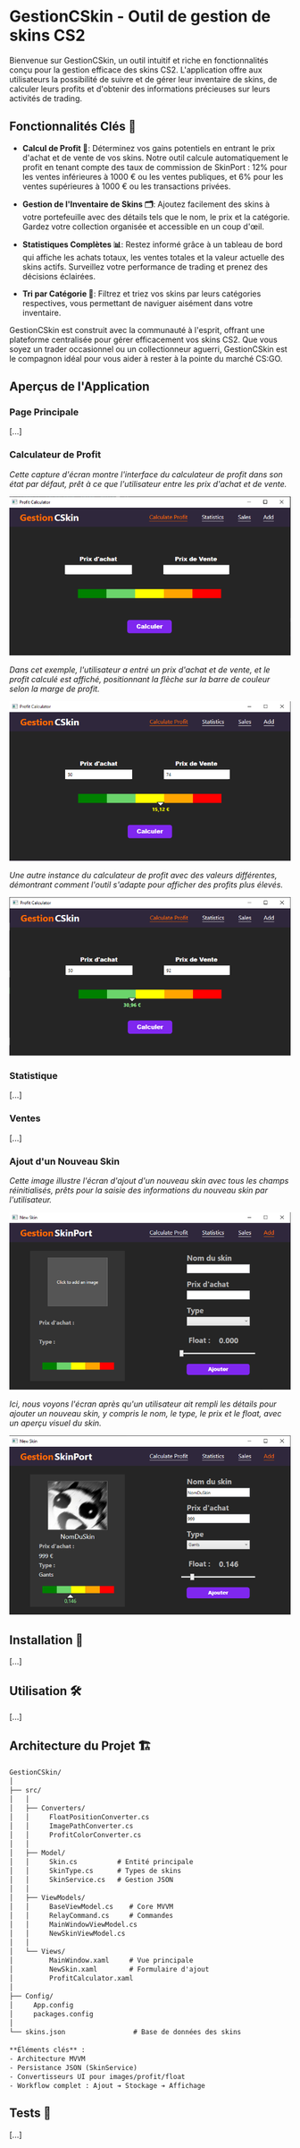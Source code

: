 # GestionCSkin - Outil de gestion de skins CS2

Bienvenue sur GestionCSkin, un outil intuitif et riche en fonctionnalités conçu pour la gestion efficace des skins CS2. L'application offre aux utilisateurs la possibilité de suivre et de gérer leur inventaire de skins, de calculer leurs profits et d'obtenir des informations précieuses sur leurs activités de trading.

## Fonctionnalités Clés 🌟

- **Calcul de Profit 💸**: Déterminez vos gains potentiels en entrant le prix d'achat et de vente de vos skins. Notre outil calcule automatiquement le profit en tenant compte des taux de commission de SkinPort : 12% pour les ventes inférieures à 1000 € ou les ventes publiques, et 6% pour les ventes supérieures à 1000 € ou les transactions privées.

- **Gestion de l'Inventaire de Skins 🗂️**: Ajoutez facilement des skins à votre portefeuille avec des détails tels que le nom, le prix et la catégorie. Gardez votre collection organisée et accessible en un coup d'œil.

- **Statistiques Complètes 📊**: Restez informé grâce à un tableau de bord qui affiche les achats totaux, les ventes totales et la valeur actuelle des skins actifs. Surveillez votre performance de trading et prenez des décisions éclairées.

- **Tri par Catégorie 📑**: Filtrez et triez vos skins par leurs catégories respectives, vous permettant de naviguer aisément dans votre inventaire.

GestionCSkin est construit avec la communauté à l'esprit, offrant une plateforme centralisée pour gérer efficacement vos skins CS2. Que vous soyez un trader occasionnel ou un collectionneur aguerri, GestionCSkin est le compagnon idéal pour vous aider à rester à la pointe du marché CS:GO.

## Aperçus de l'Application

### Page Principale
[...]

### Calculateur de Profit 
*Cette capture d'écran montre l'interface du calculateur de profit dans son état par défaut, prêt à ce que l'utilisateur entre les prix d'achat et de vente.*

![Calculateur de Profit - Par Défaut](GestionCSkin/img/readme/ProfitCalculatorDefault.png)

*Dans cet exemple, l'utilisateur a entré un prix d'achat et de vente, et le profit calculé est affiché, positionnant la flèche sur la barre de couleur selon la marge de profit.*

![Test de Calculateur de Profit 1](GestionCSkin/img/readme/ProfitCalculatorTest1.png)

*Une autre instance du calculateur de profit avec des valeurs différentes, démontrant comment l'outil s'adapte pour afficher des profits plus élevés.*

![Test de Calculateur de Profit 2](GestionCSkin/img/readme/ProfitCalculatorTest2.png)

### Statistique
[...]

### Ventes
[...]

### Ajout d'un Nouveau Skin

*Cette image illustre l'écran d'ajout d'un nouveau skin avec tous les champs réinitialisés, prêts pour la saisie des informations du nouveau skin par l'utilisateur.*

![Page Principale](GestionCSkin/img/readme/NewSkinDefault.png)

*Ici, nous voyons l'écran après qu'un utilisateur ait rempli les détails pour ajouter un nouveau skin, y compris le nom, le type, le prix et le float, avec un aperçu visuel du skin.*

![Ajout d'un Nouveau Skin](GestionCSkin/img/readme/NewSkinFull.png)



## Installation 🔧

[...]

## Utilisation 🛠️

[...]

## Architecture du Projet 🏗️

```
GestionCSkin/
│
├── src/
│   │
│   ├── Converters/
│   │     FloatPositionConverter.cs
│   │     ImagePathConverter.cs
│   │     ProfitColorConverter.cs
│   │
│   ├── Model/
│   │     Skin.cs          # Entité principale
│   │     SkinType.cs      # Types de skins
│   │     SkinService.cs   # Gestion JSON
│   │
│   ├── ViewModels/
│   │     BaseViewModel.cs    # Core MVVM
│   │     RelayCommand.cs     # Commandes
│   │     MainWindowViewModel.cs
│   │     NewSkinViewModel.cs
│   │
│   └── Views/
│         MainWindow.xaml     # Vue principale
│         NewSkin.xaml        # Formulaire d'ajout
│         ProfitCalculator.xaml
│
├── Config/
│     App.config
│     packages.config
│
└── skins.json                 # Base de données des skins

**Éléments clés** :
- Architecture MVVM 
- Persistance JSON (SkinService) 
- Convertisseurs UI pour images/profit/float 
- Workflow complet : Ajout ➔ Stockage ➔ Affichage
```

## Tests 🧪

[...]
